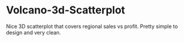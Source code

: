 # Volcano-3d-Scatterplot
Nice 3D scatterplot that covers regional sales vs profit. Pretty simple to design and very clean.
